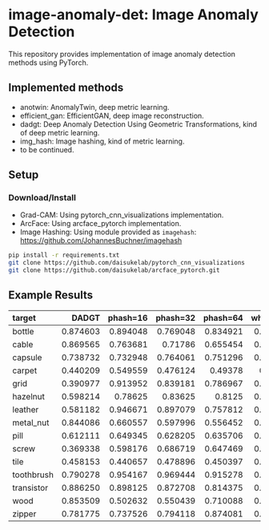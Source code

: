 # image-anomaly-det: Image Anomaly Detection

This repository provides implementation of image anomaly detection methods using PyTorch.

## Implemented methods

- anotwin: AnomalyTwin, deep metric learning.
- efficient_gan: EfficientGAN, deep image reconstruction.
- dadgt: Deep Anomaly Detection Using Geometric Transformations, kind of deep metric learning.
- img_hash: Image hashing, kind of metric learning.
- to be continued.

## Setup

### Download/Install

- Grad-CAM: Using pytorch_cnn_visualizations implementation.
- ArcFace: Using arcface_pytorch implementation.
- Image Hashing: Using module provided as `imagehash`: https://github.com/JohannesBuchner/imagehash

```sh
pip install -r requirements.txt
git clone https://github.com/daisukelab/pytorch_cnn_visualizations
git clone https://github.com/daisukelab/arcface_pytorch.git
```

## Example Results

| target     |   DADGT    |   phash=16 |   phash=32 |   phash=64 |   whash=16 |   whash=32 |
|:-----------|-----------:|-----------:|-----------:|-----------:|-----------:|-----------:|
| bottle     |   0.874603 |   0.894048 |   0.769048 |   0.834921 |   0.831746 |   0.835714 |
| cable      |   0.869565 |   0.763681 |   0.71786  |   0.655454 |   0.688999 |   0.756747 |
| capsule    |   0.738732 |   0.732948 |   0.764061 |   0.751296 |   0.540088 |   0.713801 |
| carpet     |   0.440209 |   0.549559 |   0.476124 |   0.49378  |   0.60012  |   0.461276 |
| grid       |   0.390977 |   0.913952 |   0.839181 |   0.786967 |   0.619883 |   0.56391  |
| hazelnut   |   0.598214 |   0.78625  |   0.83625  |   0.8125   |   0.462679 |   0.530714 |
| leather    |   0.581182 |   0.946671 |   0.897079 |   0.757812 |   0.838655 |   0.793648 |
| metal_nut  |   0.844086 |   0.660557 |   0.597996 |   0.556452 |   0.714809 |   0.782014 |
| pill       |   0.612111 |   0.649345 |   0.628205 |   0.635706 |   0.648663 |   0.854883 |
| screw      |   0.369338 |   0.598176 |   0.686719 |   0.647469 |   0.573786 |   0.605759 |
| tile       |   0.458153 |   0.440657 |   0.478896 |   0.450397 |   0.330447 |   0.308983 |
| toothbrush |   0.790278 |   0.954167 |   0.969444 |   0.915278 |   0.713889 |   0.806944 |
| transistor |   0.886250 |   0.898125 |   0.872708 |   0.814375 |   0.723125 |   0.743958 |
| wood       |   0.853509 |   0.502632 |   0.550439 |   0.710088 |   0.393421 |   0.321053 |
| zipper     |   0.781775 |   0.737526 |   0.794118 |   0.874081 |   0.463629 |   0.419118 |

